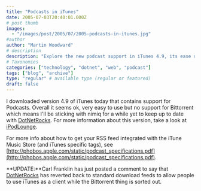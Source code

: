 ```yaml
---
title: "Podcasts in iTunes"
date: 2005-07-03T20:40:01.000Z
# post thumb
images:
  - "/images/post/2005/07/2005-podcasts-in-itunes.jpg"
#author
author: "Martin Woodward"
# description
description: "Explore the new podcast support in iTunes 4.9, its ease of use, and the shift back to standard feeds by DotNetRocks."
# Taxonomies
categories: ["technology", "dotnet", "web", "podcast"]
tags: ["blog", "archive"]
type: "regular" # available type (regular or featured)
draft: false
---
```


[](http://www.woodwardweb.com/images/blog/itunes_podcasts.html)I downloaded version 4.9 of iTunes today that contains support for Podcasts. Overall it seems ok, very easy to use but no support for Bittorrent which means I'll be sticking with nimiq for a while yet to keep up to date with [DotNetRocks](http://www.dotnetrocks.com). For more information about this version, take a look at [iPodLounge](http://www.ipodlounge.com/index.php/articles/comments/the-complete-guide-to-itunes-49-with-podcasts/).

For more info about how to get your RSS feed integrated with the iTune Music Store (and iTunes specific tags), see [http://phobos.apple.com/static/podcast_specifications.pdf](http://phobos.apple.com/static/podcast_specifications.pdf).

**UPDATE:**Carl Franklin has just posted a comment to say that [DotNetRocks](http://www.dotnetrocks.com) has reverted back to standard download feeds to allow people to use iTunes as a client while the Bittorrent thing is sorted out.
